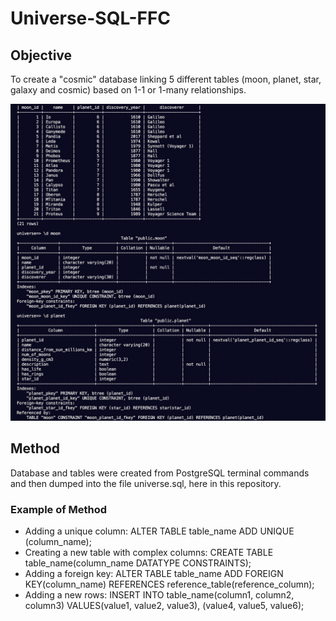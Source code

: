 # Universe-SQL-FFC

## Objective
To create a "cosmic" database linking 5 different tables (moon, planet, star, galaxy and cosmic) based on 1-1 or 1-many relationships. 

![Universe Database in the Terminal](/images/UniverseSQL.jpg)


## Method
Database and tables were created from PostgreSQL terminal commands and then dumped into the file universe.sql, here in this repository.

### Example of Method

* Adding a unique column: ALTER TABLE table_name ADD UNIQUE (column_name);
* Creating a new table with complex columns: CREATE TABLE table_name(column_name DATATYPE CONSTRAINTS);
* Adding a foreign key: ALTER TABLE table_name ADD FOREIGN KEY(column_name) REFERENCES reference_table(reference_column);
* Adding a new rows: INSERT INTO table_name(column1, column2, column3) VALUES(value1, value2, value3), (value4, value5, value6);
